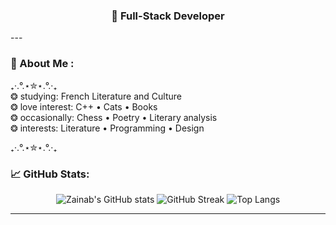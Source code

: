 <h3 align="center">🖤 Full-Stack Developer </h3>
---

### 🧩 About Me :

<p align="left">
₊‧.°.⋆✮⋆.°.‧₊<br>
❂ studying: French Literature and Culture <br>
❂ love interest: C++ • Cats • Books <br>
❂ occasionally: Chess • Poetry • Literary analysis <br>
❂ interests: Literature • Programming • Design</p>
₊‧.°.⋆✮⋆.°.‧₊<br>

### 📈 GitHub Stats:

<p align="center">
  <img src="https://github-readme-stats.vercel.app/api?username=zainab123&show_icons=true&theme=tokyonight&hide_border=true" alt="Zainab's GitHub stats" />

  <img src="https://github-readme-streak-stats.herokuapp.com?user=zainab123&theme=tokyonight&hide_border=true" alt="GitHub Streak" />
  
  <img src="https://github-readme-stats.vercel.app/api/top-langs/?username=zainab123&layout=compact&theme=tokyonight&hide_border=true" alt="Top Langs" />
</p>

---


